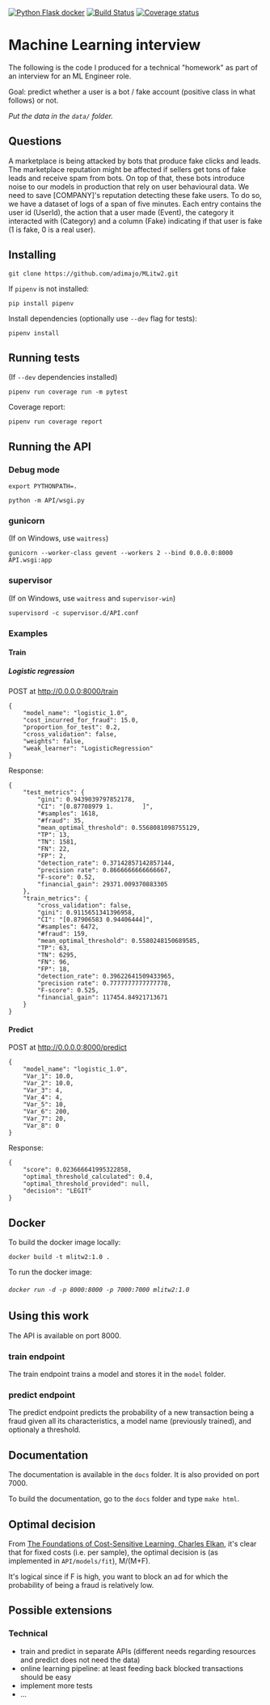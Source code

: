 [![Python Flask docker](https://github.com/adimajo/MLitw2/actions/workflows/python-flask.yml/badge.svg)](https://github.com/adimajo/MLitw2/actions/workflows/python-flask.yml)
[![Build Status](https://app.travis-ci.com/adimajo/MLitw2.svg?token=opB6ydhp1rfhZkQiU4AY&branch=master)](https://app.travis-ci.com/adimajo/MLitw2)
[![Coverage status](https://codecov.io/gh/adimajo/MLitw2/branch/master/graph/badge.svg)](https://codecov.io/github/adimajo/MLitw2?branch=master)

# Machine Learning interview

The following is the code I produced for a technical "homework" as part of an interview
for an ML Engineer role.

Goal: predict whether a user is a bot / fake account (positive class in what follows) or not.

*Put the data in the `data/` folder.*

## Questions

A marketplace is being attacked by bots that produce fake clicks and leads.
The marketplace reputation might be affected if sellers get tons of fake leads and receive spam from bots.
On top of that, these bots introduce noise to our models in production that rely on user behavioural data.
We need to save [COMPANY]'s reputation detecting these fake users. To do so, we have a dataset of logs of a span
of five minutes. Each entry contains the user id (UserId), the action that a user made (Event), the category it
interacted with (Category) and a column (Fake) indicating if that user is fake (1 is fake, 0 is a real user).

## Installing

`git clone https://github.com/adimajo/MLitw2.git`

If `pipenv` is not installed:

`pip install pipenv`

Install dependencies (optionally use `--dev` flag for tests):

`pipenv install`

## Running tests

(If `--dev` dependencies installed)

`pipenv run coverage run -m pytest`

Coverage report:

`pipenv run coverage report`

## Running the API

### Debug mode

`export PYTHONPATH=.`

`python -m API/wsgi.py`

### gunicorn

(If on Windows, use `waitress`)

`gunicorn --worker-class gevent --workers 2 --bind 0.0.0.0:8000 API.wsgi:app`

### supervisor

(If on Windows, use `waitress` and `supervisor-win`)

`supervisord -c supervisor.d/API.conf`

### Examples

#### Train

##### Logistic regression

POST at http://0.0.0.0:8000/train

```
{
    "model_name": "logistic_1.0",
    "cost_incurred_for_fraud": 15.0,
    "proportion_for_test": 0.2,
    "cross_validation": false,
    "weights": false,
    "weak_learner": "LogisticRegression"
}
```

Response:
```
{
    "test_metrics": {
        "gini": 0.9439039797852178,
        "CI": "[0.87708979 1.        ]",
        "#samples": 1618,
        "#fraud": 35,
        "mean_optimal_threshold": 0.5568081098755129,
        "TP": 13,
        "TN": 1581,
        "FN": 22,
        "FP": 2,
        "detection_rate": 0.37142857142857144,
        "precision rate": 0.8666666666666667,
        "F-score": 0.52,
        "financial_gain": 29371.009370883305
    },
    "train_metrics": {
        "cross_validation": false,
        "gini": 0.9115651341396958,
        "CI": "[0.87906583 0.94406444]",
        "#samples": 6472,
        "#fraud": 159,
        "mean_optimal_threshold": 0.5580248150689585,
        "TP": 63,
        "TN": 6295,
        "FN": 96,
        "FP": 18,
        "detection_rate": 0.39622641509433965,
        "precision rate": 0.7777777777777778,
        "F-score": 0.525,
        "financial_gain": 117454.84921713671
    }
}
```

#### Predict

POST at http://0.0.0.0:8000/predict

```
{
    "model_name": "logistic_1.0",
    "Var_1": 10.0,
    "Var_2": 10.0,
    "Var_3": 4,
    "Var_4": 4,
    "Var_5": 10,
    "Var_6": 200,
    "Var_7": 20,
    "Var_8": 0
}
```

Response:
```
{
    "score": 0.023666641995322858,
    "optimal_threshold_calculated": 0.4,
    "optimal_threshold_provided": null,
    "decision": "LEGIT"
}
```

## Docker

To build the docker image locally:

`docker build -t mlitw2:1.0 .`

To run the docker image:

###### `docker run -d -p 8000:8000 -p 7000:7000 mlitw2:1.0`

## Using this work

The API is available on port 8000.

### train endpoint

The train endpoint trains a model and stores it in the `model` folder.

### predict endpoint

The predict endpoint predicts the probability of a new transaction being a fraud
given all its characteristics, a model name (previously trained), and optionaly a threshold.

## Documentation

The documentation is available in the `docs` folder. It is also provided on port 7000.

To build the documentation, go to the `docs` folder and type `make html`.

## Optimal decision

From [The Foundations of Cost-Sensitive Learning, Charles Elkan](http://web.cs.iastate.edu/~honavar/elkan.pdf), 
it's clear that for fixed costs (i.e. per sample), the optimal decision is (as implemented in `API/models/fit`), M/(M+F).

It's logical since if F is high, you want to block an ad for which the probability of being a fraud is relatively low.

## Possible extensions

### Technical

* train and predict in separate APIs (different needs regarding resources and predict does not need the data)
* online learning pipeline: at least feeding back blocked transactions should be easy
* implement more tests
* ...
